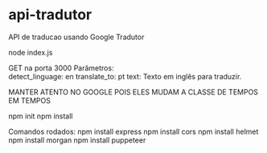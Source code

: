 # api-tradutor
 API de traducao usando Google Tradutor

node index.js

GET na porta 3000
Parâmetros:  
  detect_linguage: en
  translate_to: pt
  text: Texto em inglês para traduzir.



MANTER ATENTO NO GOOGLE POIS ELES MUDAM A CLASSE DE TEMPOS EM TEMPOS  



npm init
npm install

Comandos rodados:
npm install express
npm install cors
npm install helmet
npm install morgan
npm install puppeteer
